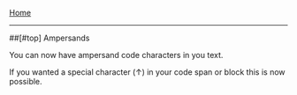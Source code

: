 [Home]

---

##[#top] Ampersands

You can now have ampersand code characters in you text.

If you wanted a special character (&uarr;) in your code span or block
this is now possible.

[Home]:index.html
